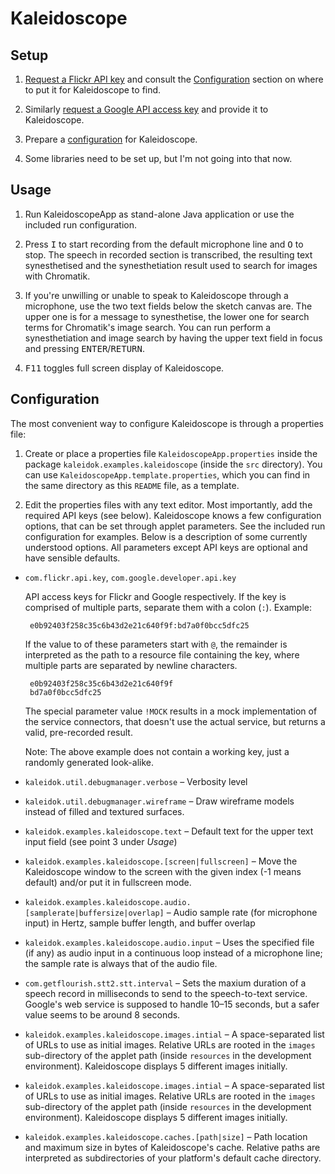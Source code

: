 # Kaleidoscope

## Setup

 1. [Request a Flickr API key](https://www.flickr.com/services/api/keys/apply/)
    and consult the [Configuration] section on where to put it for Kaleidoscope
    to find.

 2. Similarly [request a Google API access key](https://www.chromium.org/developers/how-tos/api-keys)
    and provide it to Kaleidoscope.

 2. Prepare a [configuration] for Kaleidoscope.
 3. Some libraries need to be set up, but I'm not going into that now.


## Usage

 1. Run KaleidoscopeApp as stand-alone Java application or use the included run
    configuration.

 2. Press <kbd>I</kbd> to start recording from the default microphone line and
    <kbd>O</kbd> to stop. The speech in recorded section is transcribed, the
    resulting text synesthetised and the synesthetiation result used to search
    for images with Chromatik.

 3. If you're unwilling or unable to speak to Kaleidoscope through a microphone,
    use the  two text fields below the sketch canvas are. The upper one is for a
    message to synesthetise, the lower one for search terms for Chromatik's image
    search. You can run perform a synesthetiation and image search by having the
    upper text field in focus and pressing <kbd>ENTER</kbd>/<kbd>RETURN</kbd>.

 4. <kbd>F11</kbd> toggles full screen display of Kaleidoscope.


## Configuration

The most convenient way to configure Kaleidoscope is through a properties file:

 1. Create or place a properties file `KaleidoscopeApp.properties` inside the
    package `kaleidok.examples.kaleidoscope` (inside the `src` directory). You
    can use `KaleidoscopeApp.template.properties`, which you can find in the
    same directory as this `README` file, as a template.

 2. Edit the properties files with any text editor. Most importantly, add the
    required API keys (see below).
Kaleidoscope knows a few configuration options, that can be set through applet
parameters. See the included run configuration for examples. Below is a
description of some currently understood options. All parameters except API keys
are optional and have sensible defaults.

 * `com.flickr.api.key`, `com.google.developer.api.key`

    API access keys for Flickr and Google respectively. If the key is comprised of multiple parts, separate them with a colon (`:`). Example:

        e0b92403f258c35c6b43d2e21c640f9f:bd7a0f0bcc5dfc25

    If the value to of these parameters start with `@`, the remainder is
    interpreted as the path to a resource file containing the key, where multiple
    parts are separated by newline characters.

        e0b92403f258c35c6b43d2e21c640f9f
        bd7a0f0bcc5dfc25

    The special parameter value `!MOCK` results in a mock implementation of the
    service connectors, that doesn't use the actual service, but returns a valid,
    pre-recorded result.

    Note: The above example does not contain a working key, just a randomly
    generated look-alike.

 * `kaleidok.util.debugmanager.verbose` –
   Verbosity level

 * `kaleidok.util.debugmanager.wireframe` –
   Draw wireframe models instead of filled and textured surfaces.

 * `kaleidok.examples.kaleidoscope.text` –
   Default text for the upper text input field (see point 3 under *Usage*)

 * `kaleidok.examples.kaleidoscope.[screen|fullscreen]` –
   Move the Kaleidoscope window to the screen with the given index (-1 means
   default) and/or put it in fullscreen mode.

 * `kaleidok.examples.kaleidoscope.audio.[samplerate|buffersize|overlap]` –
   Audio sample rate (for microphone input) in Hertz, sample buffer length, and
   buffer overlap

 * `kaleidok.examples.kaleidoscope.audio.input` –
   Uses the specified file (if any) as audio input in a continuous loop instead of
   a microphone line; the sample rate is always that of the audio file.

 * `com.getflourish.stt2.stt.interval` –
   Sets the maxium duration of a speech record in milliseconds to send to the 
   speech-to-text service. Google's web service is supposed to handle 10–15 
   seconds, but a safer value seems to be around 8 seconds.

 * `kaleidok.examples.kaleidoscope.images.intial` –
   A space-separated list of URLs to use as initial images. Relative URLs are
   rooted in the `images` sub-directory of the applet path (inside `resources`
   in the development environment). Kaleidoscope displays 5 different images
   initially.

 * `kaleidok.examples.kaleidoscope.images.intial` –
   A space-separated list of URLs to use as initial images. Relative URLs are
   rooted in the `images` sub-directory of the applet path (inside `resources`
   in the development environment). Kaleidoscope displays 5 different images
   initially.

 * `kaleidok.examples.kaleidoscope.caches.[path|size]` –
   Path location and maximum size in bytes of Kaleidoscope's cache. Relative
   paths are interpreted as subdirectories of your platform's default cache
   directory.


[configuration]: #configuration
